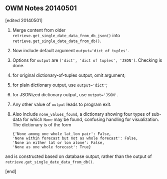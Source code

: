 ## OWM Notes 20140501

[edited 20140501]

 1. Merge content from older `retrieve.get_single_date_data_from_db_json()` into `retrieve.get_single_date_data_from_db()`.

 1. Now include default argument `output='dict of tuples'`.

   2. Options for `output` are `['dict', 'dict of tuples', 'JSON']`. Checking is done.
   2. for original dictionary-of-tuples output, omit argument;
   2. for plain dictionary output, use `output='dict'`;
   2. for JSONized dictionary output, use `output='JSON'`.
   2. Any other value of `output` leads to program exit.

 1. Also include `none_values_found`, a dictionary showing four types of sub-data for which `None` may be found, confusing handling for visualization. The dictionary is of the form

        {'None among one whole lat_lon pair': False,
        'None within forecast but not as whole forecast': False,
        'None in either lat or lon alone': False,
        'None as one whole forecast': True}

   and is constructed based on database output, rather than the output of `retrieve.get_single_date_data_from_db()`.

[end]
